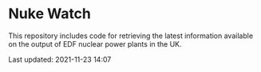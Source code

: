 # Nuke Watch

This repository includes code for retrieving the latest information available on the output of EDF nuclear power plants in the UK.

Last updated: 2021-11-23 14:07
